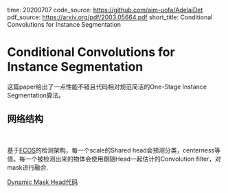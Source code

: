 time: 20200707
code_source: https://github.com/aim-uofa/AdelaiDet
pdf_source: https://arxiv.org/pdf/2003.05664.pdf
short_title: Conditional Convolutions for Instance Segmentation
# Conditional Convolutions for Instance Segmentation

这篇paper给出了一点性能不错且代码相对规范简洁的One-Stage Instance Segmentation算法。 

## 网络结构

![image](res/CondInst_framework.png)

基于[FCOS](../object_detection_2D/FCOS.md)的检测架构，每一个scale的Shared head会预测分类，centerness等值。每一个被检测出来的物体会使用跟随Head一起估计的Convolution filter，对mask进行融合.

[Dynamic Mask Head代码](https://github.com/aim-uofa/AdelaiDet/blob/master/adet/modeling/condinst/dynamic_mask_head.py)


